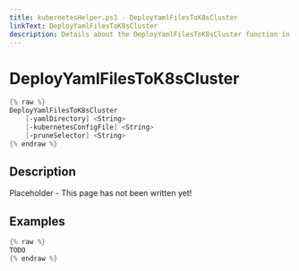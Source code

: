 ```yaml
---
title: kubernetesHelper.ps1 - DeployYamlFilesToK8sCluster
linkText: DeployYamlFilesToK8sCluster
description: Details about the DeployYamlFilesToK8sCluster function in kubernetesHelper.ps1 helper script
---
```


# DeployYamlFilesToK8sCluster

```PowerShell
{% raw %}
DeployYamlFilesToK8sCluster
    [-yamlDirectory] <String>
    [-kubernetesConfigFile] <String>
    [-pruneSelector] <String>
{% endraw %}
```

## Description

Placeholder - This page has not been written yet!

## Examples

```PowerShell
{% raw %}
TODO
{% endraw %}
```
